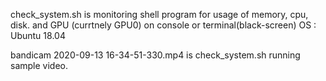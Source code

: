 check_system.sh is monitoring shell program for usage of memory, cpu, disk. and GPU (currtnely GPU0) on console or terminal(black-screen)
OS : Ubuntu 18.04


bandicam 2020-09-13 16-34-51-330.mp4 is check_system.sh running sample video.

